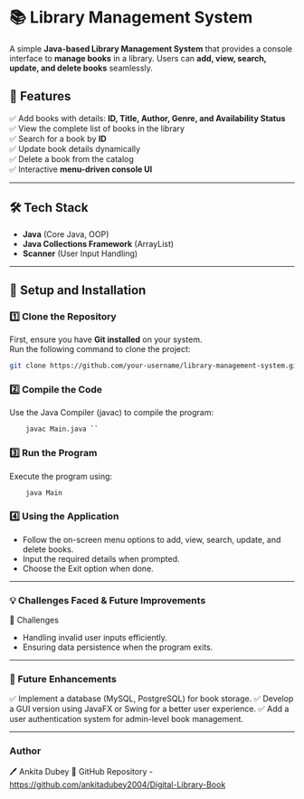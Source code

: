 # 📚 Library Management System

A simple **Java-based Library Management System** that provides a console interface to **manage books** in a library. Users can **add, view, search, update, and delete books** seamlessly.

## 🚀 Features
✅ Add books with details: **ID, Title, Author, Genre, and Availability Status**  
✅ View the complete list of books in the library  
✅ Search for a book by **ID**  
✅ Update book details dynamically  
✅ Delete a book from the catalog  
✅ Interactive **menu-driven console UI**  

---

## 🛠 Tech Stack
- **Java** (Core Java, OOP)
- **Java Collections Framework** (ArrayList)
- **Scanner** (User Input Handling)
  
---

## 📌 Setup and Installation

### 1️⃣ Clone the Repository  
First, ensure you have **Git installed** on your system.  
Run the following command to clone the project:  

```sh
git clone https://github.com/your-username/library-management-system.git
```

### 2️⃣ Compile the Code
Use the Java Compiler (javac) to compile the program:
 ```sh
     javac Main.java ``
```
### 3️⃣ Run the Program
Execute the program using:
 ```sh
     java Main
```
### 4️⃣ Using the Application
- Follow the on-screen menu options to add, view, search, update, and delete books.
- Input the required details when prompted.
- Choose the Exit option when done.

---

### 💡 Challenges Faced & Future Improvements
🔸 Challenges
- Handling invalid user inputs efficiently.
- Ensuring data persistence when the program exits.

--- 

### 🔹 Future Enhancements
✅ Implement a database (MySQL, PostgreSQL) for book storage.
✅ Develop a GUI version using JavaFX or Swing for a better user experience.
✅ Add a user authentication system for admin-level book management.

---

### Author
🖊 Ankita Dubey
🔗 GitHub Repository - https://github.com/ankitadubey2004/Digital-Library-Book

